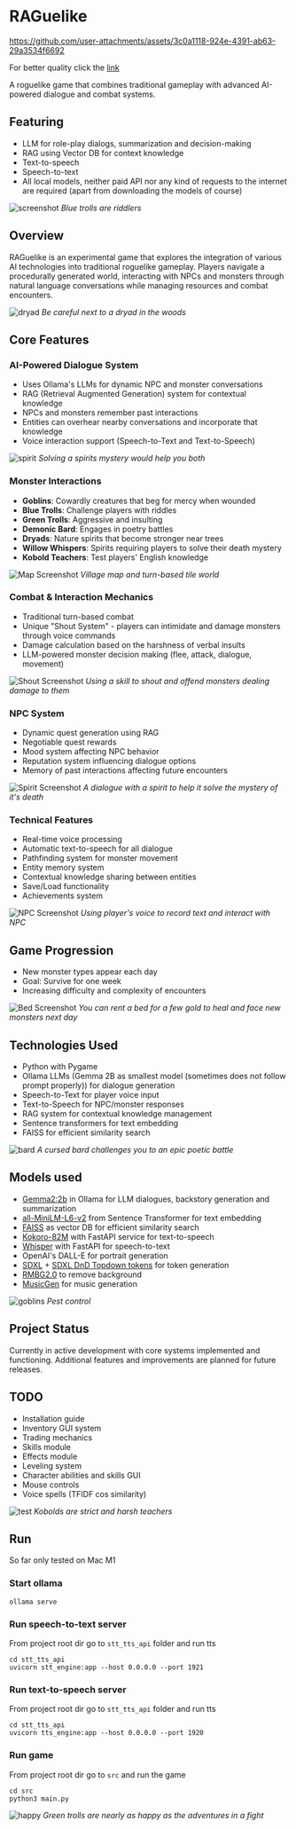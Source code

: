 # RAGuelike

https://github.com/user-attachments/assets/3c0a1118-924e-4391-ab63-29a3534f6692


For better quality click the [link](https://www.youtube.com/wwatch?v=GQLM4TZP-uk)

A roguelike game that combines traditional gameplay with advanced AI-powered dialogue and combat systems.

## Featuring
- LLM for role-play dialogs, summarization and decision-making
- RAG using Vector DB for context knowledge
- Text-to-speech
- Speech-to-text
- All local models, neither paid API nor any kind of requests to the internet are required (apart from downloading the models of course)

![screenshot](https://raw.githubusercontent.com/Dimildizio/raguelike/refs/heads/main/src/assets/images/art/bg7.png)
*Blue trolls are riddlers*

## Overview

RAGuelike is an experimental game that explores the integration of various AI technologies into traditional roguelike gameplay. Players navigate a procedurally generated world, interacting with NPCs and monsters through natural language conversations while managing resources and combat encounters.

![dryad](https://github.com/Dimildizio/raguelike/blob/main/src/assets/images/art/bg8.png)
*Be careful next to a dryad in the woods*

## Core Features

### AI-Powered Dialogue System
- Uses Ollama's LLMs for dynamic NPC and monster conversations
- RAG (Retrieval Augmented Generation) system for contextual knowledge
- NPCs and monsters remember past interactions
- Entities can overhear nearby conversations and incorporate that knowledge
- Voice interaction support (Speech-to-Text and Text-to-Speech)

![spirit](https://github.com/Dimildizio/raguelike/blob/main/src/assets/images/art/bg5.png)
*Solving a spirits mystery would help you both*

### Monster Interactions
- **Goblins**: Cowardly creatures that beg for mercy when wounded
- **Blue Trolls**: Challenge players with riddles
- **Green Trolls**: Aggressive and insulting
- **Demonic Bard**: Engages in poetry battles
- **Dryads**: Nature spirits that become stronger near trees
- **Willow Whispers**: Spirits requiring players to solve their death mystery
- **Kobold Teachers**: Test players' English knowledge

![Map Screenshot](src/assets/screenshots/map_shot.png)
*Village map and turn-based tile world*

### Combat & Interaction Mechanics
- Traditional turn-based combat
- Unique "Shout System" - players can intimidate and damage monsters through voice commands
- Damage calculation based on the harshness of verbal insults
- LLM-powered monster decision making (flee, attack, dialogue, movement)


![Shout Screenshot](src/assets/screenshots/offence_skill_shot.png)
*Using a skill to shout and offend monsters dealing damage to them*


### NPC System
- Dynamic quest generation using RAG
- Negotiable quest rewards
- Mood system affecting NPC behavior
- Reputation system influencing dialogue options
- Memory of past interactions affecting future encounters


![Spirit Screenshot](src/assets/screenshots/dialogue_shot.png)
*A dialogue with a spirit to help it solve the mystery of it's death*

### Technical Features
- Real-time voice processing
- Automatic text-to-speech for all dialogue
- Pathfinding system for monster movement
- Entity memory system
- Contextual knowledge sharing between entities 
- Save/Load functionality
- Achievements system


![NPC Screenshot](src/assets/screenshots/dialogue2_shot.png)
*Using player's voice to record text and interact with NPC*

## Game Progression
- New monster types appear each day
- Goal: Survive for one week
- Increasing difficulty and complexity of encounters


![Bed Screenshot](src/assets/screenshots/bed_shot.png)
*You can rent a bed for a few gold to heal and face new monsters next day*

## Technologies Used
- Python with Pygame
- Ollama LLMs (Gemma 2B as smallest model (sometimes does not follow prompt properly)) for dialogue generation
- Speech-to-Text for player voice input
- Text-to-Speech for NPC/monster responses
- RAG system for contextual knowledge management
- Sentence transformers for text embedding
- FAISS for efficient similarity search

  
![bard](https://github.com/Dimildizio/raguelike/blob/main/src/assets/images/art/bg3.png)
*A cursed bard challenges you to an epic poetic battle*

## Models used
- [Gemma2:2b](https://ollama.com/library/gemma:2b) in Ollama for LLM dialogues, backstory generation and summarization
- [all-MiniLM-L6-v2](https://huggingface.co/sentence-transformers/all-MiniLM-L6-v2) from Sentence Transformer for text embedding
- [FAISS](https://pypi.org/project/faiss-cpu/) as vector DB for efficient similarity search
- [Kokoro-82M](https://github.com/hexgrad/kokoro) with FastAPI service for text-to-speech
- [Whisper](https://huggingface.co/openai/whisper-tiny) with FastAPI for speech-to-text
- OpenAI's DALL-E for portrait generation
- [SDXL](https://huggingface.co/stabilityai/stable-diffusion-xl-base-1.0) + [SDXL DnD Topdown tokens](https://civitai.com/models/444159/sdxl-dnd-topdown-tokens) for token generation
- [RMBG2.0](https://huggingface.co/briaai/RMBG-2.0) to remove background
- [MusicGen](https://github.com/facebookresearch/audiocraft) for music generation


![goblins](https://github.com/Dimildizio/raguelike/blob/main/src/assets/images/art/bg6.png)
*Pest control*

## Project Status
Currently in active development with core systems implemented and functioning. Additional features and improvements are planned for future releases.


## TODO
- Installation guide
- Inventory GUI system
- Trading mechanics
- Skills module
- Effects module
- Leveling system
- Character abilities and skills GUI
- Mouse controls
- Voice spells (TFIDF cos similarity)


![test](https://github.com/Dimildizio/raguelike/blob/main/src/assets/images/art/bg2.png)
*Kobolds are strict and harsh teachers*

## Run

So far only tested on Mac M1

### Start ollama
```
ollama serve
```

### Run speech-to-text server
From project root dir go to `stt_tts_api` folder and run tts
```
cd stt_tts_api
uvicorn stt_engine:app --host 0.0.0.0 --port 1921
```


### Run text-to-speech server

From project root dir go to `stt_tts_api` folder and run tts
```
cd stt_tts_api
uvicorn tts_engine:app --host 0.0.0.0 --port 1920
```

### Run game

From project root dir go to `src` and run the game 
```
cd src
python3 main.py
```


![happy](https://github.com/Dimildizio/raguelike/blob/main/src/assets/images/art/bg1.png)
*Green trolls are nearly as happy as the adventures in a fight*
